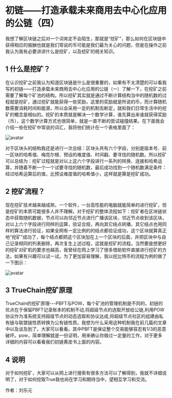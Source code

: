 # 初链——打造承载未来商用去中心化应用的公链（四）
我想了解区块链之后对一个词肯定不会陌生，那就是“挖矿”，那么如何在区块链中获得相应的报酬也就是我们常说的币可能是我们最为关心的问题，但是在操作之前我认为我有必要讲讲什么是挖矿，以及挖矿的相关知识。
## 1 什么是挖矿？
在认识挖矿之前我认为知道区块链是什么是很重要的，如果有不太清楚的可以看我写的初链——打造承载未来商用去中心化应用的公链（一）了解一下，在挖矿之前需要了解每个矿池的结构。所以挖矿其实就是通过不断计算结构当中的随机数的过程就是挖矿，通过挖矿就能获得一些奖励，这里的奖励就是所说的币，而计算随机数需要消耗时间和能源，所以会采用一定的机制去断定，就和我们日常生活中的挖矿的概念是相似的。挖矿的本质就是解决一个数学计算，谁先算出来谁就获得奖励（币），这个数学计算方式也很简单，就是一直不断的尝试碰撞结果。在下面我会介绍一些在挖矿中常说的词汇，我将他们统计在一个表格里面了：

![avatar](https://github.com/truechain/wiki/blob/master/analysis/truechain-consensus-core/img/4.1.png)

对于区块头的结构我还是进行一次总结：区块头共有六个字段，分别是版本号、前一区块的哈希值、梅克尔根、预设的难度值、时间戳、要寻找的随机数。所以挖矿可以总结为：挖矿过程就是对以上这六个字段进行一系列的转换、连接和哈希运算，并随着不断一个一个试要寻找的随机数，最后成功找到一个随机数满足条件：经过哈希运算后的值，比预设难度值的哈希值小，这样就是算是挖矿成功。
## 2 挖矿流程？
现在挖矿技术越来越成熟，一个软件，一台高性能的电脑就能简单的进行挖矿，但是挖矿的本质可能很多人并不理解。对于挖矿的整体流程如下：挖矿者在区块链状态中获取随机数据，节点可以向邻近节点进行广播该区块，邻近节点收到该区块，对以上六个字段进行同样的运算，验证合规，再向其它结点转播，其它结点也用同样的算法进行验证，如果全网有一定比例的的结点都验证成功，这个区块就算真正地“挖矿”成功了，每个结点都把这个区块加在上一个区块的后面，并把区块中与自己记录相同的列表删除，再次复生上述过程，这就是挖矿的流程。当然要是想更好的挖矿对矿机的要求也越高，我曾经在网上学习了很多借助软件直接进行挖矿的方法，如果有兴趣可以试一试。为了更加容易理解，我以挖比特币的流程为例的做了一下图示：


![avatar](https://github.com/truechain/wiki/blob/master/analysis/truechain-consensus-core/img/4.2.png)

## 3 TrueChain挖矿原理
TrueChain的挖矿原理---PBFT与POW，每个矿池的管理机制是不同的，初链的优点在于保留PBFT记录账本的机制不动,将超级节点的选取开放给公链,利用POW协议作为准系统支持超级节点的动态选取和协议达成,将超级节点社区的组建由私有链与联盟链性质转换为公有链性质。我想为什么采用这种机制我在前几篇的文章中以及谈及到了，大家可以看看。其中PBFT是保证整个交易能够容忍有1/3的恶意破坏。pow，简单理解就是一份证明，用来确认你做过一定量的工作，对于更多详细的内容可以看看我们初链黄皮书上面的内容。
## 4 说明
对于如何挖矿，大家可以从网上进行搜索有很多方法可以了解得到，我就不详细说明了，对于如何挖取True我也尚在学习和期待当中，望相互学习和交流。

作者：刘乐元
